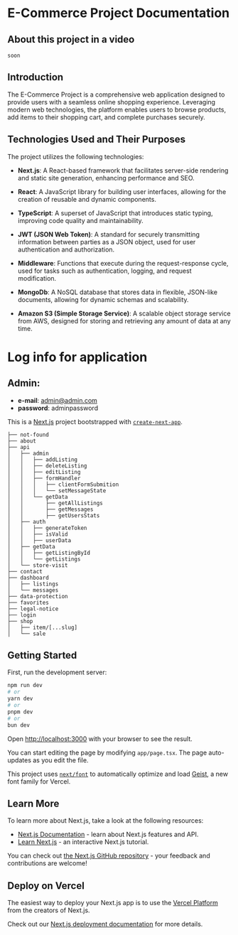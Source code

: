 # E-Commerce Project Documentation

## About this project in a video

```soon```

## Introduction

The E-Commerce Project is a comprehensive web application designed to provide users with a seamless online shopping experience. Leveraging modern web technologies, the platform enables users to browse products, add items to their shopping cart, and complete purchases securely.

## Technologies Used and Their Purposes

The project utilizes the following technologies:

- **Next.js**: A React-based framework that facilitates server-side rendering and static site generation, enhancing performance and SEO.

- **React**: A JavaScript library for building user interfaces, allowing for the creation of reusable and dynamic components.

- **TypeScript**: A superset of JavaScript that introduces static typing, improving code quality and maintainability.

- **JWT (JSON Web Token)**: A standard for securely transmitting information between parties as a JSON object, used for user authentication and authorization.

- **Middleware**: Functions that execute during the request-response cycle, used for tasks such as authentication, logging, and request modification.

- **MongoDb**: A NoSQL database that stores data in flexible, JSON-like documents, allowing for dynamic schemas and scalability.

- **Amazon S3 (Simple Storage Service)**: A scalable object storage service from AWS, designed for storing and retrieving any amount of data at any time.

# Log info for application

## Admin:
- **e-mail**: admin@admin.com
- **password**: adminpassword

This is a [Next.js](https://nextjs.org) project bootstrapped with [`create-next-app`](https://nextjs.org/docs/app/api-reference/cli/create-next-app).

```
├── not-found
├── about
├── api
│   ├── admin
│   │   ├── addListing
│   │   ├── deleteListing
│   │   ├── editListing
│   │   ├── formHandler
│   │   │   ├── clientFormSubmition
│   │   │   └── setMessageState
│   │   └── getData
│   │       ├── getAllListings
│   │       ├── getMessages
│   │       ├── getUsersStats
│   ├── auth
│   │   ├── generateToken
│   │   ├── isValid
│   │   ├── userData
│   ├── getData
│   │   ├── getListingById
│   │   └── getListings
│   └── store-visit
├── contact
├── dashboard
│   ├── listings
│   └── messages
├── data-protection
├── favorites
├── legal-notice
├── login
├── shop
│   ├── item/[...slug]
│   └── sale
```

## Getting Started

First, run the development server:

```bash
npm run dev
# or
yarn dev
# or
pnpm dev
# or
bun dev
```

Open [http://localhost:3000](http://localhost:3000) with your browser to see the result.

You can start editing the page by modifying `app/page.tsx`. The page auto-updates as you edit the file.

This project uses [`next/font`](https://nextjs.org/docs/app/building-your-application/optimizing/fonts) to automatically optimize and load [Geist](https://vercel.com/font), a new font family for Vercel.

## Learn More

To learn more about Next.js, take a look at the following resources:

- [Next.js Documentation](https://nextjs.org/docs) - learn about Next.js features and API.
- [Learn Next.js](https://nextjs.org/learn) - an interactive Next.js tutorial.

You can check out [the Next.js GitHub repository](https://github.com/vercel/next.js) - your feedback and contributions are welcome!

## Deploy on Vercel

The easiest way to deploy your Next.js app is to use the [Vercel Platform](https://vercel.com/new?utm_medium=default-template&filter=next.js&utm_source=create-next-app&utm_campaign=create-next-app-readme) from the creators of Next.js.

Check out our [Next.js deployment documentation](https://nextjs.org/docs/app/building-your-application/deploying) for more details.
